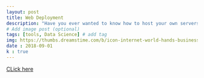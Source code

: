 ```yaml
---
layout: post
title: Web Deployment
description: "Have you ever wanted to know how to host your own servers, how the science, technology and policies behind ip address and it’s assignment works? If yes! then dive right into this article and know more about it." # Add post description (optional)
# Add image post (optional)
tags: [tools, Data Science] # add tag
img: https://thumbs.dreamstime.com/b/icon-internet-world-hands-businessman-network-technology-communication-space-input-data-icon-internet-world-135607226.jpg
date : 2018-09-01
k : true
---
```

<a href = "https://aashutoshtrivedi.github.io/Presentations/web-deployment/"> CLick here </a>
